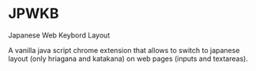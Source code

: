 # JPWKB
Japanese Web Keybord Layout

A vanilla java script chrome extension that allows to switch to japanese layout (only hriagana and katakana) on web pages (inputs and textareas).

